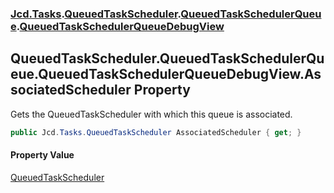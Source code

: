 ### [Jcd.Tasks](Jcd.Tasks.md 'Jcd.Tasks').[QueuedTaskScheduler](Jcd.Tasks.QueuedTaskScheduler.md 'Jcd.Tasks.QueuedTaskScheduler').[QueuedTaskSchedulerQueue](Jcd.Tasks.QueuedTaskScheduler.QueuedTaskSchedulerQueue.md 'Jcd.Tasks.QueuedTaskScheduler.QueuedTaskSchedulerQueue').[QueuedTaskSchedulerQueueDebugView](Jcd.Tasks.QueuedTaskScheduler.QueuedTaskSchedulerQueue.QueuedTaskSchedulerQueueDebugView.md 'Jcd.Tasks.QueuedTaskScheduler.QueuedTaskSchedulerQueue.QueuedTaskSchedulerQueueDebugView')

## QueuedTaskScheduler.QueuedTaskSchedulerQueue.QueuedTaskSchedulerQueueDebugView.AssociatedScheduler Property

Gets the QueuedTaskScheduler with which this queue is associated.

```csharp
public Jcd.Tasks.QueuedTaskScheduler AssociatedScheduler { get; }
```

#### Property Value
[QueuedTaskScheduler](Jcd.Tasks.QueuedTaskScheduler.md 'Jcd.Tasks.QueuedTaskScheduler')